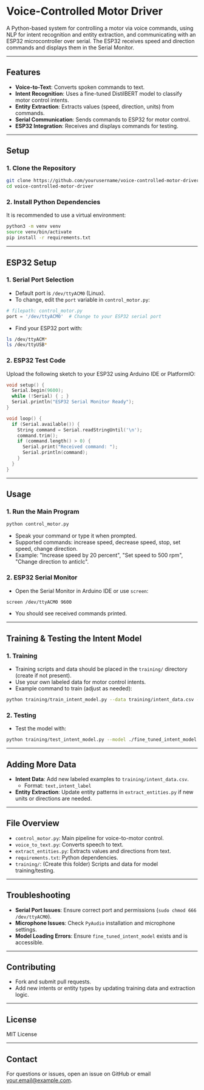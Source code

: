 # Voice-Controlled Motor Driver

A Python-based system for controlling a motor via voice commands, using NLP for intent recognition and entity extraction, and communicating with an ESP32 microcontroller over serial. The ESP32 receives speed and direction commands and displays them in the Serial Monitor.

---

## Features

- **Voice-to-Text**: Converts spoken commands to text.
- **Intent Recognition**: Uses a fine-tuned DistilBERT model to classify motor control intents.
- **Entity Extraction**: Extracts values (speed, direction, units) from commands.
- **Serial Communication**: Sends commands to ESP32 for motor control.
- **ESP32 Integration**: Receives and displays commands for testing.

---

## Setup

### 1. Clone the Repository

```bash
git clone https://github.com/yourusername/voice-controlled-motor-driver.git
cd voice-controlled-motor-driver
```

### 2. Install Python Dependencies

It is recommended to use a virtual environment:

```bash
python3 -m venv venv
source venv/bin/activate
pip install -r requirements.txt
```

---

## ESP32 Setup

### 1. Serial Port Selection

- Default port is `/dev/ttyACM0` (Linux).
- To change, edit the `port` variable in `control_motor.py`:

```python
# filepath: control_motor.py
port = '/dev/ttyACM0'  # Change to your ESP32 serial port
```

- Find your ESP32 port with:

```bash
ls /dev/ttyACM*
ls /dev/ttyUSB*
```

### 2. ESP32 Test Code

Upload the following sketch to your ESP32 using Arduino IDE or PlatformIO:

```cpp
void setup() {
  Serial.begin(9600);
  while (!Serial) { ; }
  Serial.println("ESP32 Serial Monitor Ready");
}

void loop() {
  if (Serial.available()) {
    String command = Serial.readStringUntil('\n');
    command.trim();
    if (command.length() > 0) {
      Serial.print("Received command: ");
      Serial.println(command);
    }
  }
}
```

---

## Usage

### 1. Run the Main Program

```bash
python control_motor.py
```

- Speak your command or type it when prompted.
- Supported commands: increase speed, decrease speed, stop, set speed, change direction.
- Example: "Increase speed by 20 percent", "Set speed to 500 rpm", "Change direction to anticlc".

### 2. ESP32 Serial Monitor

- Open the Serial Monitor in Arduino IDE or use `screen`:

```bash
screen /dev/ttyACM0 9600
```

- You should see received commands printed.

---

## Training & Testing the Intent Model

### 1. Training

- Training scripts and data should be placed in the `training/` directory (create if not present).
- Use your own labeled data for motor control intents.
- Example command to train (adjust as needed):

```bash
python training/train_intent_model.py --data training/intent_data.csv --output ./fine_tuned_intent_model
```

### 2. Testing

- Test the model with:

```bash
python training/test_intent_model.py --model ./fine_tuned_intent_model --data training/test_data.csv
```

---

## Adding More Data

- **Intent Data**: Add new labeled examples to `training/intent_data.csv`.
    - Format: `text,intent_label`
- **Entity Extraction**: Update entity patterns in `extract_entities.py` if new units or directions are needed.

---

## File Overview

- `control_motor.py`: Main pipeline for voice-to-motor control.
- `voice_to_text.py`: Converts speech to text.
- `extract_entities.py`: Extracts values and directions from text.
- `requirements.txt`: Python dependencies.
- `training/`: (Create this folder) Scripts and data for model training/testing.

---

## Troubleshooting

- **Serial Port Issues**: Ensure correct port and permissions (`sudo chmod 666 /dev/ttyACM0`).
- **Microphone Issues**: Check `PyAudio` installation and microphone settings.
- **Model Loading Errors**: Ensure `fine_tuned_intent_model` exists and is accessible.

---

## Contributing

- Fork and submit pull requests.
- Add new intents or entity types by updating training data and extraction logic.

---

## License

MIT License

---

## Contact

For questions or issues, open an issue on GitHub or email [your.email@example.com](mailto:your.email@example.com).